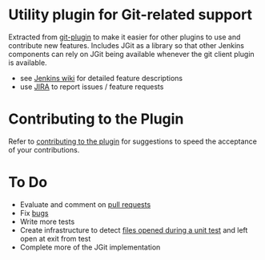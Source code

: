 Utility plugin for Git-related support
======================================

Extracted from [git-plugin](https://wiki.jenkins-ci.org/display/JENKINS/Git+Plugin)
to make it easier for other plugins to use and contribute new features.
Includes JGit as a library so that other Jenkins components can rely on
JGit being available whenever the git client plugin is available.

* see [Jenkins wiki](https://wiki.jenkins-ci.org/display/JENKINS/Git+Client+Plugin) for detailed feature descriptions
* use [JIRA](https://issues.jenkins-ci.org) to report issues / feature requests

Contributing to the Plugin
==========================

Refer to [contributing to the plugin](https://github.com/jenkinsci/git-client-plugin/blob/master/CONTRIBUTING.md)
for suggestions to speed the acceptance of your contributions.

To Do
=====

* Evaluate and comment on [pull requests](https://github.com/jenkinsci/git-client-plugin/pulls)
* Fix [bugs](https://issues.jenkins-ci.org/secure/IssueNavigator.jspa?mode=hide&reset=true&jqlQuery=project+%3D+JENKINS+AND+status+in+%28Open%2C+"In+Progress"%2C+Reopened%29+AND+component+%3D+git-client-plugin)
* Write more tests
* Create infrastructure to detect [files opened during a unit test](https://issues.jenkins-ci.org/browse/JENKINS-19994) and left open at exit from test
* Complete more of the JGit implementation
